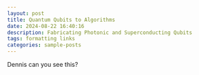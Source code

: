 ```yaml
---
layout: post
title: Quantum Qubits to Algorithms 
date: 2024-08-22 16:40:16
description: Fabricating Photonic and Superconducting Qubits 
tags: formatting links
categories: sample-posts
---
```


Dennis can you see this?

